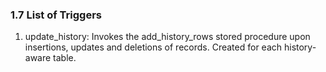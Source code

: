 ### 1.7 List of Triggers

1. update_history: Invokes the add_history_rows stored procedure upon insertions, updates and deletions of records. Created for each history-aware table.